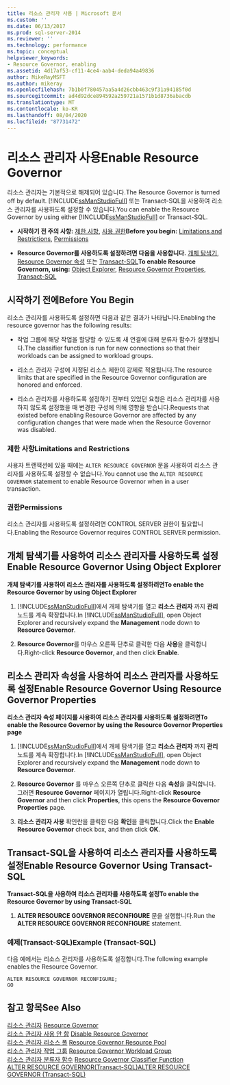 ```yaml
---
title: 리소스 관리자 사용 | Microsoft 문서
ms.custom: ''
ms.date: 06/13/2017
ms.prod: sql-server-2014
ms.reviewer: ''
ms.technology: performance
ms.topic: conceptual
helpviewer_keywords:
- Resource Governor, enabling
ms.assetid: 4d17af53-cf11-4ce4-aab4-deda94a49836
author: MikeRayMSFT
ms.author: mikeray
ms.openlocfilehash: 7b1b0f780457aa5a4d26cbb463c9f31a94185f0d
ms.sourcegitcommit: ad4d92dce894592a259721a1571b1d8736abacdb
ms.translationtype: MT
ms.contentlocale: ko-KR
ms.lasthandoff: 08/04/2020
ms.locfileid: "87731472"
---
```

# <a name="enable-resource-governor"></a><span data-ttu-id="1df6f-102">리소스 관리자 사용</span><span class="sxs-lookup"><span data-stu-id="1df6f-102">Enable Resource Governor</span></span>
  <span data-ttu-id="1df6f-103">리소스 관리자는 기본적으로 해제되어 있습니다.</span><span class="sxs-lookup"><span data-stu-id="1df6f-103">The Resource Governor is turned off by default.</span></span> <span data-ttu-id="1df6f-104">[!INCLUDE[ssManStudioFull](../../includes/ssmanstudiofull-md.md)] 또는 Transact-SQL을 사용하여 리소스 관리자를 사용하도록 설정할 수 있습니다.</span><span class="sxs-lookup"><span data-stu-id="1df6f-104">You can enable the Resource Governor by using either [!INCLUDE[ssManStudioFull](../../includes/ssmanstudiofull-md.md)] or Transact-SQL.</span></span>  
  
-   <span data-ttu-id="1df6f-105">**시작하기 전 주의 사항:**  [제한 사항](#LimitationsRestrictions), [사용 권한](#Permissions)</span><span class="sxs-lookup"><span data-stu-id="1df6f-105">**Before you begin:**  [Limitations and Restrictions](#LimitationsRestrictions), [Permissions](#Permissions)</span></span>  
  
-   <span data-ttu-id="1df6f-106">**Resource Governor를 사용하도록 설정하려면 다음을 사용합니다.**  [개체 탐색기](#RGOnObjEx), [Resource Governor 속성](#RGOnProp) 또는 [Transact-SQL](#RGOnTSQL)</span><span class="sxs-lookup"><span data-stu-id="1df6f-106">**To enable Resource Governorn, using:**  [Object Explorer](#RGOnObjEx), [Resource Governor Properties](#RGOnProp), [Transact-SQL](#RGOnTSQL)</span></span>  
  
##  <a name="before-you-begin"></a><a name="BeforeYouBegin"></a> <span data-ttu-id="1df6f-107">시작하기 전에</span><span class="sxs-lookup"><span data-stu-id="1df6f-107">Before You Begin</span></span>  
 <span data-ttu-id="1df6f-108">리소스 관리자를 사용하도록 설정하면 다음과 같은 결과가 나타납니다.</span><span class="sxs-lookup"><span data-stu-id="1df6f-108">Enabling the resource governor has the following results:</span></span>  
  
-   <span data-ttu-id="1df6f-109">작업 그룹에 해당 작업을 할당할 수 있도록 새 연결에 대해 분류자 함수가 실행됩니다.</span><span class="sxs-lookup"><span data-stu-id="1df6f-109">The classifier function is run for new connections so that their workloads can be assigned to workload groups.</span></span>  
  
-   <span data-ttu-id="1df6f-110">리소스 관리자 구성에 지정된 리소스 제한이 강제로 적용됩니다.</span><span class="sxs-lookup"><span data-stu-id="1df6f-110">The resource limits that are specified in the Resource Governor configuration are honored and enforced.</span></span>  
  
-   <span data-ttu-id="1df6f-111">리소스 관리자를 사용하도록 설정하기 전부터 있었던 요청은 리소스 관리자를 사용하지 않도록 설정했을 때 변경한 구성에 의해 영향을 받습니다.</span><span class="sxs-lookup"><span data-stu-id="1df6f-111">Requests that existed before enabling Resource Governor are affected by any configuration changes that were made when the Resource Governor was disabled.</span></span>  
  
###  <a name="limitations-and-restrictions"></a><a name="LimitationsRestrictions"></a> <span data-ttu-id="1df6f-112">제한 사항</span><span class="sxs-lookup"><span data-stu-id="1df6f-112">Limitations and Restrictions</span></span>  
 <span data-ttu-id="1df6f-113">사용자 트랜잭션에 있을 때에는 `ALTER RESOURCE GOVERNOR` 문을 사용하여 리소스 관리자를 사용하도록 설정할 수 없습니다.</span><span class="sxs-lookup"><span data-stu-id="1df6f-113">You cannot use the `ALTER RESOURCE GOVERNOR` statement to enable Resource Governor when in a user transaction.</span></span>  
  
###  <a name="permissions"></a><a name="Permissions"></a> <span data-ttu-id="1df6f-114">권한</span><span class="sxs-lookup"><span data-stu-id="1df6f-114">Permissions</span></span>  
 <span data-ttu-id="1df6f-115">리소스 관리자를 사용하도록 설정하려면 CONTROL SERVER 권한이 필요합니다.</span><span class="sxs-lookup"><span data-stu-id="1df6f-115">Enabling the Resource Governor requires CONTROL SERVER permission.</span></span>  
  
##  <a name="enable-resource-governor-using-object-explorer"></a><a name="RGOnObjEx"></a> <span data-ttu-id="1df6f-116">개체 탐색기를 사용하여 리소스 관리자를 사용하도록 설정</span><span class="sxs-lookup"><span data-stu-id="1df6f-116">Enable Resource Governor Using Object Explorer</span></span>  
 <span data-ttu-id="1df6f-117">**개체 탐색기를 사용하여 리소스 관리자를 사용하도록 설정하려면**</span><span class="sxs-lookup"><span data-stu-id="1df6f-117">**To enable the Resource Governor by using Object Explorer**</span></span>  
  
1.  <span data-ttu-id="1df6f-118">[!INCLUDE[ssManStudioFull](../../includes/ssmanstudiofull-md.md)]에서 개체 탐색기를 열고 **리소스 관리자** 까지 **관리**노드를 계속 확장합니다.</span><span class="sxs-lookup"><span data-stu-id="1df6f-118">In [!INCLUDE[ssManStudioFull](../../includes/ssmanstudiofull-md.md)], open Object Explorer and recursively expand the **Management** node down to **Resource Governor**.</span></span>  
  
2.  <span data-ttu-id="1df6f-119">**Resource Governor**를 마우스 오른쪽 단추로 클릭한 다음 **사용**을 클릭합니다.</span><span class="sxs-lookup"><span data-stu-id="1df6f-119">Right-click **Resource Governor**, and then click **Enable**.</span></span>  
  
##  <a name="enable-resource-governor-using-resource-governor-properties"></a><a name="RGOnProp"></a> <span data-ttu-id="1df6f-120">리소스 관리자 속성을 사용하여 리소스 관리자를 사용하도록 설정</span><span class="sxs-lookup"><span data-stu-id="1df6f-120">Enable Resource Governor Using Resource Governor Properties</span></span>  
 <span data-ttu-id="1df6f-121">**리소스 관리자 속성 페이지를 사용하여 리소스 관리자를 사용하도록 설정하려면**</span><span class="sxs-lookup"><span data-stu-id="1df6f-121">**To enable the Resource Governor by using the Resource Governor Properties page**</span></span>  
  
1.  <span data-ttu-id="1df6f-122">[!INCLUDE[ssManStudioFull](../../includes/ssmanstudiofull-md.md)]에서 개체 탐색기를 열고 **리소스 관리자** 까지 **관리**노드를 계속 확장합니다.</span><span class="sxs-lookup"><span data-stu-id="1df6f-122">In [!INCLUDE[ssManStudioFull](../../includes/ssmanstudiofull-md.md)], open Object Explorer and recursively expand the **Management** node down to **Resource Governor**.</span></span>  
  
2.  <span data-ttu-id="1df6f-123">**Resource Governor** 를 마우스 오른쪽 단추로 클릭한 다음 **속성**을 클릭합니다. 그러면 **Resource Governor** 페이지가 열립니다.</span><span class="sxs-lookup"><span data-stu-id="1df6f-123">Right-click **Resource Governor** and then click **Properties**, this opens the **Resource Governor Properties** page.</span></span>  
  
3.  <span data-ttu-id="1df6f-124">**리소스 관리자 사용** 확인란을 클릭한 다음 **확인**을 클릭합니다.</span><span class="sxs-lookup"><span data-stu-id="1df6f-124">Click the **Enable Resource Governor** check box, and then click **OK**.</span></span>  
  
##  <a name="enable-resource-governor-using-transact-sql"></a><a name="RGOnTSQL"></a> <span data-ttu-id="1df6f-125">Transact-SQL을 사용하여 리소스 관리자를 사용하도록 설정</span><span class="sxs-lookup"><span data-stu-id="1df6f-125">Enable Resource Governor Using Transact-SQL</span></span>  
 <span data-ttu-id="1df6f-126">**Transact-SQL을 사용하여 리소스 관리자를 사용하도록 설정**</span><span class="sxs-lookup"><span data-stu-id="1df6f-126">**To enable the Resource Governor by using Transact-SQL**</span></span>  
  
1.  <span data-ttu-id="1df6f-127">**ALTER RESOURCE GOVERNOR RECONFIGURE** 문을 실행합니다.</span><span class="sxs-lookup"><span data-stu-id="1df6f-127">Run the **ALTER RESOURCE GOVERNOR RECONFIGURE** statement.</span></span>  
  
### <a name="example-transact-sql"></a><span data-ttu-id="1df6f-128">예제(Transact-SQL)</span><span class="sxs-lookup"><span data-stu-id="1df6f-128">Example (Transact-SQL)</span></span>  
 <span data-ttu-id="1df6f-129">다음 예에서는 리소스 관리자를 사용하도록 설정합니다.</span><span class="sxs-lookup"><span data-stu-id="1df6f-129">The following example enables the Resource Governor.</span></span>  
  
```  
ALTER RESOURCE GOVERNOR RECONFIGURE;  
GO  
```  
  
## <a name="see-also"></a><span data-ttu-id="1df6f-130">참고 항목</span><span class="sxs-lookup"><span data-stu-id="1df6f-130">See Also</span></span>  
 <span data-ttu-id="1df6f-131">[리소스 관리자](resource-governor.md) </span><span class="sxs-lookup"><span data-stu-id="1df6f-131">[Resource Governor](resource-governor.md) </span></span>  
 <span data-ttu-id="1df6f-132">[리소스 관리자 사용 안 함](disable-resource-governor.md) </span><span class="sxs-lookup"><span data-stu-id="1df6f-132">[Disable Resource Governor](disable-resource-governor.md) </span></span>  
 <span data-ttu-id="1df6f-133">[리소스 관리자 리소스 풀](resource-governor-resource-pool.md) </span><span class="sxs-lookup"><span data-stu-id="1df6f-133">[Resource Governor Resource Pool](resource-governor-resource-pool.md) </span></span>  
 <span data-ttu-id="1df6f-134">[리소스 관리자 작업 그룹](resource-governor-workload-group.md) </span><span class="sxs-lookup"><span data-stu-id="1df6f-134">[Resource Governor Workload Group](resource-governor-workload-group.md) </span></span>  
 <span data-ttu-id="1df6f-135">[리소스 관리자 분류자 함수](resource-governor-classifier-function.md) </span><span class="sxs-lookup"><span data-stu-id="1df6f-135">[Resource Governor Classifier Function](resource-governor-classifier-function.md) </span></span>  
 [<span data-ttu-id="1df6f-136">ALTER RESOURCE GOVERNOR&#40;Transact-SQL&#41;</span><span class="sxs-lookup"><span data-stu-id="1df6f-136">ALTER RESOURCE GOVERNOR &#40;Transact-SQL&#41;</span></span>](/sql/t-sql/statements/alter-resource-governor-transact-sql)  
  
  
